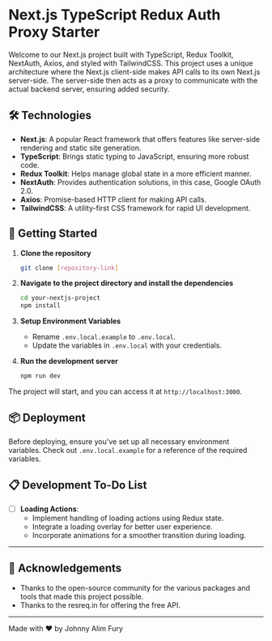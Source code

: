 # Next.js TypeScript Redux Auth Proxy Starter

Welcome to our Next.js project built with TypeScript, Redux Toolkit, NextAuth, Axios, and styled with TailwindCSS. This project uses a unique architecture where the Next.js client-side makes API calls to its own Next.js server-side. The server-side then acts as a proxy to communicate with the actual backend server, ensuring added security.

## 🛠️ Technologies

-   **Next.js**: A popular React framework that offers features like server-side rendering and static site generation.
-   **TypeScript**: Brings static typing to JavaScript, ensuring more robust code.
-   **Redux Toolkit**: Helps manage global state in a more efficient manner.
-   **NextAuth**: Provides authentication solutions, in this case, Google OAuth 2.0.
-   **Axios**: Promise-based HTTP client for making API calls.
-   **TailwindCSS**: A utility-first CSS framework for rapid UI development.

## 🚀 Getting Started

1. **Clone the repository**

    ```bash
    git clone [repository-link]
    ```

2. **Navigate to the project directory and install the dependencies**

    ```bash
    cd your-nextjs-project
    npm install
    ```

3. **Setup Environment Variables**

    - Rename `.env.local.example` to `.env.local`.
    - Update the variables in `.env.local` with your credentials.

4. **Run the development server**
    ```bash
    npm run dev
    ```

The project will start, and you can access it at `http://localhost:3000`.

## 📦 Deployment

Before deploying, ensure you've set up all necessary environment variables. Check out `.env.local.example` for a reference of the required variables.

## 📋 Development To-Do List

-   [ ] **Loading Actions**:
    -   Implement handling of loading actions using Redux state.
    -   Integrate a loading overlay for better user experience.
    -   Incorporate animations for a smoother transition during loading.

---

## 🙌 Acknowledgements

-   Thanks to the open-source community for the various packages and tools that made this project possible.
-   Thanks to the resreq.in for offering the free API.

---

Made with ❤️ by Johnny Alim Fury

